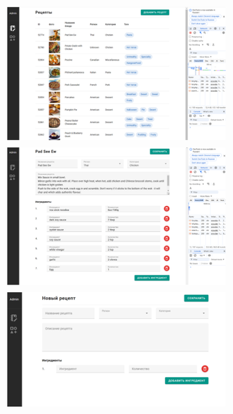 ![Главный экран приложения](src/assets/images/image.png)

![Клик по фото](src/assets/images/image2.png)

![Добавить рецепт](src/assets/images/image3.png)
     



